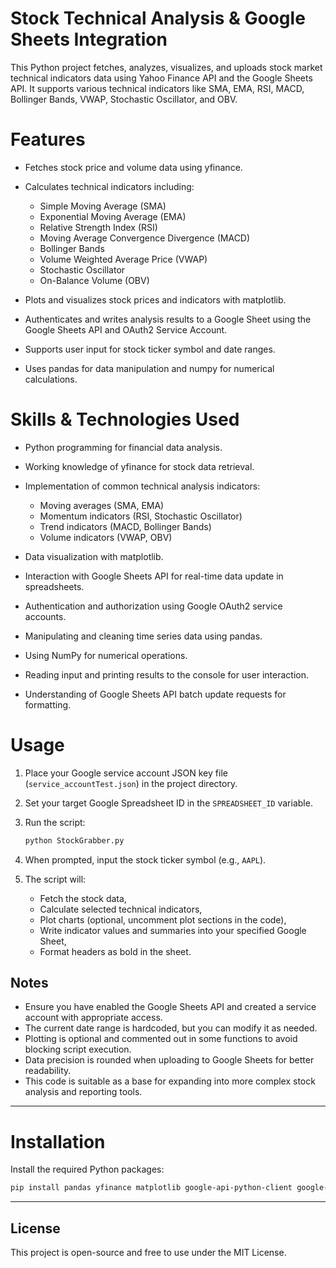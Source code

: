 # Stock Technical Analysis & Google Sheets Integration

This Python project fetches, analyzes, visualizes, and uploads stock market technical indicators data using Yahoo Finance API and the Google Sheets API. It supports various technical indicators like SMA, EMA, RSI, MACD, Bollinger Bands, VWAP, Stochastic Oscillator, and OBV.


# Features

* Fetches stock price and volume data using yfinance.
* Calculates technical indicators including:

  * Simple Moving Average (SMA)
  * Exponential Moving Average (EMA)
  * Relative Strength Index (RSI)
  * Moving Average Convergence Divergence (MACD)
  * Bollinger Bands
  * Volume Weighted Average Price (VWAP)
  * Stochastic Oscillator
  * On-Balance Volume (OBV)
* Plots and visualizes stock prices and indicators with matplotlib.
* Authenticates and writes analysis results to a Google Sheet using the Google Sheets API and OAuth2 Service Account.
* Supports user input for stock ticker symbol and date ranges.
* Uses pandas for data manipulation and numpy for numerical calculations.



# Skills & Technologies Used

* Python programming for financial data analysis.
* Working knowledge of yfinance for stock data retrieval.
* Implementation of common technical analysis indicators:

  * Moving averages (SMA, EMA)
  * Momentum indicators (RSI, Stochastic Oscillator)
  * Trend indicators (MACD, Bollinger Bands)
  * Volume indicators (VWAP, OBV)
* Data visualization with matplotlib.
* Interaction with Google Sheets API for real-time data update in spreadsheets.
* Authentication and authorization using Google OAuth2 service accounts.
* Manipulating and cleaning time series data using pandas.
* Using NumPy for numerical operations.
* Reading input and printing results to the console for user interaction.
* Understanding of Google Sheets API batch update requests for formatting.



# Usage

1. Place your Google service account JSON key file (`service_accountTest.json`) in the project directory.
2. Set your target Google Spreadsheet ID in the `SPREADSHEET_ID` variable.
3. Run the script:

   ```bash
   python StockGrabber.py
   ```
4. When prompted, input the stock ticker symbol (e.g., `AAPL`).
5. The script will:

   * Fetch the stock data,
   * Calculate selected technical indicators,
   * Plot charts (optional, uncomment plot sections in the code),
   * Write indicator values and summaries into your specified Google Sheet,
   * Format headers as bold in the sheet.



## Notes

* Ensure you have enabled the Google Sheets API and created a service account with appropriate access.
* The current date range is hardcoded, but you can modify it as needed.
* Plotting is optional and commented out in some functions to avoid blocking script execution.
* Data precision is rounded when uploading to Google Sheets for better readability.
* This code is suitable as a base for expanding into more complex stock analysis and reporting tools.

---

# Installation

Install the required Python packages:

```bash
pip install pandas yfinance matplotlib google-api-python-client google-auth numpy contourpy requests
```

---

## License

This project is open-source and free to use under the MIT License.
